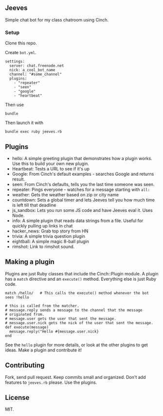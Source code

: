 ## Jeeves

Simple chat bot for my class chatroom using Cinch.

### Setup

Clone this repo.

Create `bot.yml`.

~~~
settings:
  server: chat.freenode.net
  nick: a_cool_bot_name
  channel: "#some_channel"
  plugins:
    - "repeater"
    - "seen"
    - "google"
    - "heartbeat"
~~~

Then use

`bundle`

Then launch it with

`bundle exec ruby jeeves.rb`

## Plugins

* hello:  A simple greeting plugin that demonstrates how a plugin works. Use
this to build your own new plugin.
* Heartbeat:  Tests a URL to see if it's up
* Google: From Cinch's default examples - searches Google and returns result.
* seen: From Cinch's defaults, tells you the last time someone was seen.
* repeater: Pings everyone - watches for a message starting with `all:` 
* weather: Gets the weather based on zip or city name
* countdown: Sets a global timer and lets Jeeves tell you how much time is left till that deadline
* js_sandbox: Lets you run some JS code and have Jeeves eval it. Uses Node.
* info: A simple plugin that reads data strings from a file. Useful for quickly pulling up links in chat
* hacker_news: Grab top story from HN
* trivia: A simple trivia question plugin
* eightball: A simple magic 8-ball plugin
* rimshot: Link to rimshot sound.

## Making a plugin

Plugins are just Ruby classes that include the Cinch::Plugin module. A plugin
has a `match` directive and an `execute()` method. Everything else is just 
Ruby code.

    match /hello/   # This calls the execute() method whenever the bot sees !hello

    # this is called from the matcher.
    # message.reply sends a message to the channel that the message
    # originated from.
    # message.user gets the user that sent the message.
    # message.user.nick gets the nick of the user that sent the message.
    def execute(message)
      message.reply("Hello #{message.user.nick}
    end


See the `hello` plugin for more details, or look at the other plugins to get ideas.
Make a plugin and contribute it!

## Contributing

Fork, send pull request. Keep commits small and organized. Don't add features
to `jeeves.rb` please. Use the plugins.
## License
MIT.



